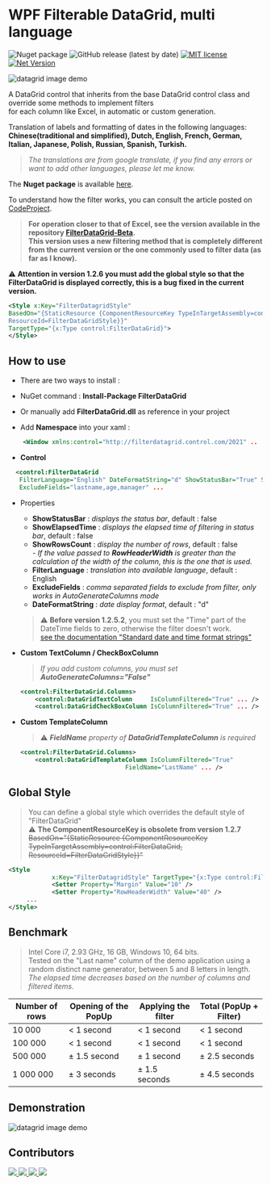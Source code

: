 # WPF Filterable DataGrid, multi language

<!--
![GitHub release (latest by date)](https://img.shields.io/github/v/release/macgile/DataGridFilter)
-->

![Nuget package](https://img.shields.io/nuget/v/FilterDataGrid)
![GitHub release (latest by date)](https://img.shields.io/github/v/release/macgile/DataGridFilter?include_prereleases)
[![MIT license](https://img.shields.io/badge/License-MIT-blue.svg)](https://lbesson.mit-license.org/)
[![Net Version](https://img.shields.io/badge/net%20version-net4.7.2%20netcore3.1%20net5.0%20net6.0%20net7.0-blue)](https://shields.io)

![datagrid image demo](https://raw.githubusercontent.com/macgile/DataGridFilter/master/FilterDataGrid.png)  

A DataGrid control that inherits from the base DataGrid control class and override some methods to implement filters  
for each column like Excel, in automatic or custom generation.  

Translation of labels and formatting of dates in the following languages: **Chinese(traditional and simplified), Dutch, English, French, German, Italian, Japanese, Polish, Russian, Spanish, Turkish.**

 > *The translations are from google translate, if you find any errors or want to add other languages, please let me know.*

The **Nuget package** is available [here](https://www.nuget.org/packages/FilterDataGrid/).

To understand how the filter works, you can consult the article posted on [CodeProject](https://www.codeproject.com/Articles/5292782/WPF-DataGrid-Filterable-multi-language).  

> **For operation closer to that of Excel, see the version available in the repository [FilterDataGrid-Beta](https://github.com/macgile/FilterDataGrid-Beta).  
This version uses a new filtering method that is completely different from the current version or the one commonly used to filter data (as far as I know).**  

:warning: **Attention in version 1.2.6 you must add the global style so that the FilterDataGrid is displayed correctly, this is a bug fixed in the current version.**  

```xml
<Style x:Key="FilterDatagridStyle" 
BasedOn="{StaticResource {ComponentResourceKey TypeInTargetAssembly=control:FilterDataGrid, 
ResourceId=FilterDataGridStyle}}" 
TargetType="{x:Type control:FilterDataGrid}">
</Style>
```

## How to use

- There are two ways to install :

- NuGet command : **Install-Package FilterDataGrid**

- Or manually add **FilterDataGrid.dll** as reference in your project

- Add **Namespace** into your xaml :  

```xml
    <Window xmlns:control="http://filterdatagrid.control.com/2021" ..
```

- **Control**  

```xml
  <control:FilterDataGrid 
   FilterLanguage="English" DateFormatString="d" ShowStatusBar="True" ShowElapsedTime="False"
   ExcludeFields="lastname,age,manager" ...
```

- Properties
  - **ShowStatusBar** : *displays the status bar*, default : false  
  - **ShowElapsedTime** : *displays the elapsed time of filtering in status bar*, default : false  
  - **ShowRowsCount** : *display the number of rows*, default : false  
  *- If the value passed to **RowHeaderWidth** is greater than the calculation of the width of the column, this is the one that is used.*  
  - **FilterLanguage** : *translation into available language*, default : English  
  - **ExcludeFields** : *comma separated fields to exclude from filter, only works in AutoGenerateColumns mode*  
  - **DateFormatString** : *date display format*, default : "d"  

  > :warning: **Before version 1.2.5.2**, you must set the "Time" part of the DateTime fields to zero, otherwise the filter doesn't work.  
[see the documentation "Standard date and time format strings"](https://docs.microsoft.com/en-us/dotnet/standard/base-types/standard-date-and-time-format-strings)

- **Custom TextColumn / CheckBoxColumn**
     > *If you add custom columns, you must set **AutoGenerateColumns="False"***

  ```xml
  <control:FilterDataGrid.Columns>   
      <control:DataGridTextColumn     IsColumnFiltered="True" ... />
      <control:DataGridCheckBoxColumn IsColumnFiltered="True" ... />
  ```

- **Custom TemplateColumn**  
     > :warning: ***FieldName** property of **DataGridTemplateColumn** is required*

  ```xml
  <control:FilterDataGrid.Columns>   
      <control:DataGridTemplateColumn IsColumnFiltered="True"
                               FieldName="LastName" ... />
  ```

## Global Style

>You can define a global style which overrides the default style of "FilterDataGrid"  
:warning: **The ComponentResourceKey is obsolete from version 1.2.7**   
~~BasedOn="{StaticResource {ComponentResourceKey TypeInTargetAssembly=control:FilterDataGrid,
        ResourceId=FilterDataGridStyle}}"~~

```xml
<Style
            x:Key="FilterDatagridStyle" TargetType="{x:Type control:FilterDataGrid}">
            <Setter Property="Margin" Value="10" />
            <Setter Property="RowHeaderWidth" Value="40" />
     ...
</Style>
```

## Benchmark

> Intel Core i7, 2.93 GHz, 16 GB, Windows 10, 64 bits.  
> Tested on the "Last name" column of the demo application using a random distinct name generator, between 5 and 8 letters in length.  
> *The elapsed time decreases based on the number of columns and filtered items.*

Number of rows | Opening of the PopUp | Applying the filter | Total (PopUp + Filter)
 --- | --- | --- | ---
10 000 | < 1 second | < 1 second | < 1 second
100 000 | < 1 second | < 1 second | < 1 second
500 000 | ± 1.5 second | ± 1 second | ± 2.5 seconds
1 000 000 | ± 3 seconds | ± 1.5 seconds | ± 4.5 seconds

## Demonstration

![datagrid image demo](https://raw.githubusercontent.com/macgile/DataGridFilter/master/capture.gif)  

## Contributors

<a href="https://github.com/Apflkuacha" target="_blank">
  <img src="https://images.weserv.nl/?url=avatars.githubusercontent.com/u/31316050?v=4&h=64&w=64&fit=cover&mask=circle&maxage=7d" />
</a>
<a href="https://github.com/wordiboi" target="_blank">
  <img src="https://images.weserv.nl/?url=avatars.githubusercontent.com/u/15075279?v=4&h=64&w=64&fit=cover&mask=circle&maxage=7d" />
</a>
<a href="https://github.com/ottosson" target="_blank">
  <img src="https://images.weserv.nl/?url=avatars.githubusercontent.com/u/3355320?v=4&h=64&w=64&fit=cover&mask=circle&maxage=7d" />
</a>

<!-- Made with [contributors-img](https://contrib.rocks). -->
<a href="https://github.com/macgile/DataGridFilter/graphs/contributors">
  <img src="https://contrib.rocks/image?repo=macgile/DataGridFilter" />
</a>
